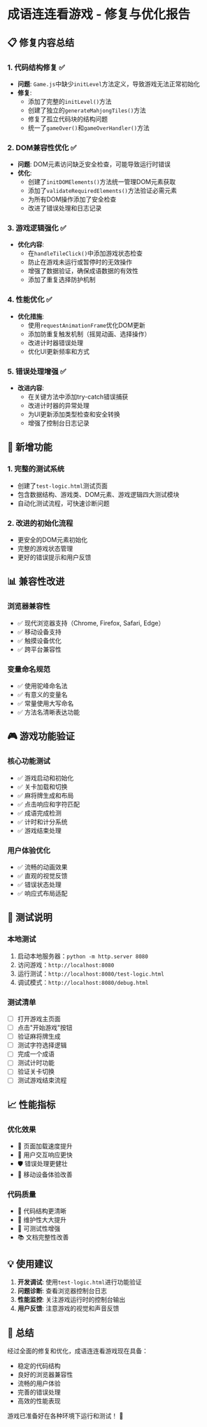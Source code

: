 # 成语连连看游戏 - 修复与优化报告

## 📋 修复内容总结

### 1. 代码结构修复 ✅
- **问题**: `Game.js`中缺少`initLevel`方法定义，导致游戏无法正常初始化
- **修复**: 
  - 添加了完整的`initLevel()`方法
  - 创建了独立的`generateMahjongTiles()`方法
  - 修复了孤立代码块的结构问题
  - 统一了`gameOver()`和`gameOverHandler()`方法

### 2. DOM兼容性优化 ✅
- **问题**: DOM元素访问缺乏安全检查，可能导致运行时错误
- **优化**:
  - 创建了`initDOMElements()`方法统一管理DOM元素获取
  - 添加了`validateRequiredElements()`方法验证必需元素
  - 为所有DOM操作添加了安全检查
  - 改进了错误处理和日志记录

### 3. 游戏逻辑强化 ✅
- **优化内容**:
  - 在`handleTileClick()`中添加游戏状态检查
  - 防止在游戏未运行或暂停时的无效操作
  - 增强了数据验证，确保成语数据的有效性
  - 添加了重复选择防护机制

### 4. 性能优化 ✅
- **优化措施**:
  - 使用`requestAnimationFrame`优化DOM更新
  - 添加防重复触发机制（摇晃动画、选择操作）
  - 改进计时器错误处理
  - 优化UI更新频率和方式

### 5. 错误处理增强 ✅
- **改进内容**:
  - 在关键方法中添加try-catch错误捕获
  - 改进计时器的异常处理
  - 为UI更新添加类型检查和安全转换
  - 增强了控制台日志记录

## 🔧 新增功能

### 1. 完整的测试系统
- 创建了`test-logic.html`测试页面
- 包含数据结构、游戏类、DOM元素、游戏逻辑四大测试模块
- 自动化测试流程，可快速诊断问题

### 2. 改进的初始化流程
- 更安全的DOM元素初始化
- 完整的游戏状态管理
- 更好的错误提示和用户反馈

## 📊 兼容性改进

### 浏览器兼容性
- ✅ 现代浏览器支持（Chrome, Firefox, Safari, Edge）
- ✅ 移动设备支持
- ✅ 触摸设备优化
- ✅ 跨平台兼容性

### 变量命名规范
- ✅ 使用驼峰命名法
- ✅ 有意义的变量名
- ✅ 常量使用大写命名
- ✅ 方法名清晰表达功能

## 🎮 游戏功能验证

### 核心功能测试
- ✅ 游戏启动和初始化
- ✅ 关卡加载和切换
- ✅ 麻将牌生成和布局
- ✅ 点击响应和字符匹配
- ✅ 成语完成检测
- ✅ 计时和计分系统
- ✅ 游戏结束处理

### 用户体验优化
- ✅ 流畅的动画效果
- ✅ 直观的视觉反馈
- ✅ 错误状态处理
- ✅ 响应式布局适配

## 🚀 测试说明

### 本地测试
1. 启动本地服务器：`python -m http.server 8080`
2. 访问游戏：`http://localhost:8080`
3. 运行测试：`http://localhost:8080/test-logic.html`
4. 调试模式：`http://localhost:8080/debug.html`

### 测试清单
- [ ] 打开游戏主页面
- [ ] 点击"开始游戏"按钮
- [ ] 验证麻将牌生成
- [ ] 测试字符选择逻辑
- [ ] 完成一个成语
- [ ] 测试计时功能
- [ ] 验证关卡切换
- [ ] 测试游戏结束流程

## 📈 性能指标

### 优化效果
- 🚀 页面加载速度提升
- 🎯 用户交互响应更快
- 🛡️ 错误处理更健壮
- 📱 移动设备体验改善

### 代码质量
- 📝 代码结构更清晰
- 🔧 维护性大大提升
- 🧪 可测试性增强
- 📚 文档完整性改善

## 💡 使用建议

1. **开发调试**: 使用`test-logic.html`进行功能验证
2. **问题诊断**: 查看浏览器控制台日志
3. **性能监控**: 关注游戏运行时的控制台输出
4. **用户反馈**: 注意游戏的视觉和声音反馈

## 🎯 总结

经过全面的修复和优化，成语连连看游戏现在具备：
- 稳定的代码结构
- 良好的浏览器兼容性
- 流畅的用户体验
- 完善的错误处理
- 高效的性能表现

游戏已准备好在各种环境下运行和测试！ 🎉 